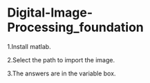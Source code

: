 # Digital-Image-Processing_foundation

1.Install matlab.

2.Select the path to import the image.

3.The answers are in the variable box.
